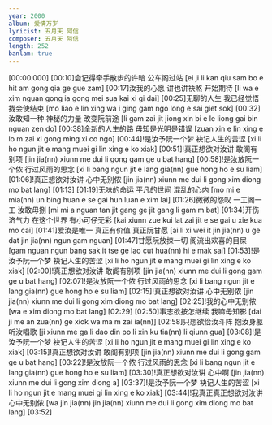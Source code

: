 ```yaml
---
year: 2000
album: 爱情万岁
lyricist: 五月天 阿信
composer: 五月天 阿信
length: 252
banlam: true
---
```

[00:00.000]
[00:10]会记得牵手散步的许暗 公车阁过站 [ei ji li kan qiu sam bo e hit am  gong qia ge gue zam]
[00:17]汝我的心愿 讲也讲袂煞 开始期待 [li wa e xim nguan  gong ia gong mei sua  kai xi gi dai]
[00:25]无聊的人生 我已经觉悟 拢会使结束 [mo liao e lin xing  wa i ging gam ngo  long e sai giet sok]
[00:32]汝敢知一种 神秘的力量 改变阮前途 [li gam zai jit jiong  xin bi e le liong  gai bin nguan zen do]
[00:38]全新的人生的路 毋知是光明是错误 [zuan xin e lin xing e lo  m zai xi gong ming xi co ngo]
[00:44]!是汝予阮一个梦 袂记人生的苦涩 [xi li ho ngun jit e mang  muei gi lin xing e ko xiak]
[00:51]!真正想欲对汝讲 敢阁有别项 [jin jia(nn) xiunn me dui li gong  gam ge u bat hang]
[00:58]!是汝放阮一个侬 行过风雨的思念 [xi li bang ngun jit e lang  gia(nn) gue hong ho e su liam]
[01:06]!真正想欲对汝讲 心中无别侬 [jin jia(nn) xiunn me dui li gong  xim diong mo bat lang]
[01:13]
[01:19]无味的命运 平凡的世间 混乱的心内 [mo mi e mia(nn) un  bing huan e se gai  hun luan e xim lai]
[01:26]微微的怨叹 一工阁一工 汝敢毋捌 [mi mi a nguan tan  jit gang ge jit gang  li gam m bat]
[01:34]开伤济气力 在这个世界 有小可仔无彩 [kai xiunn zue kui  lat zai jit e se gai  u xie kua mo cai]
[01:41]爱汝是唯一 真正有价值 真正阮甘愿 [ai li xi wei it  jin jia(nn) u ge dat  jin jia(nn) ngun gam nguan]
[01:47]甘愿阮放捒一切 阁流出欢喜的目屎 [gam nguan ngun bang sak it tse  ge lao cut hua(nn) hi e mak sai]
[01:53]!是汝予阮一个梦 袂记人生的苦涩 [xi li ho ngun jit e mang  muei gi lin xing e ko xiak]
[02:00]!真正想欲对汝讲 敢阁有别项 [jin jia(nn) xiunn me dui li gong  gam ge u bat hang]
[02:07]!是汝放阮一个侬 行过风雨的思念 [xi li bang ngun jit e lang  gia(nn) gue hong ho e su liam]
[02:15]!真正想欲对汝讲 心中无别侬 [jin jia(nn) xiunn me dui li gong  xim diong mo bat lang]
[02:25]!我的心中无别侬 [wa e xim diong mo bat lang]
[02:29]
[02:50]事志欲按怎继续 我嘛毋知影 [dai ji me an zua(nn) ge xiok wa ma m zai ia(nn)]
[02:58]只想欲佮汝斗阵 抱汝身躯 听汝唱歌 [ji xiunn me ga li dao din  po li xin ku tia(nn) li qiunn gua]
[03:08]!是汝予阮一个梦 袂记人生的苦涩 [xi li ho ngun jit e mang  muei gi lin xing e ko xiak]
[03:15]!真正想欲对汝讲 敢阁有别项 [jin jia(nn) xiunn me dui li gong  gam ge u bat hang]
[03:22]!是汝放阮一个侬 行过风雨的思念 [xi li bang ngun jit e lang  gia(nn) gue hong ho e su liam]
[03:30]!真正想欲对汝讲 心中啊 [jin jia(nn) xiunn me dui li gong  xim diong a]
[03:37]!是汝予阮一个梦 袂记人生的苦涩 [xi li ho ngun jit e mang  muei gi lin xing e ko xiak]
[03:44]!我真正真正想欲对汝讲 心中无别侬 [wa jin jia(nn) jin jia(nn) xiunn me dui li gong  xim diong mo bat lang]
[03:52]